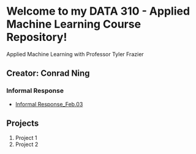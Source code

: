 # Welcome to my DATA 310 - Applied Machine Learning Course Repository! 

Applied Machine Learning with Professor Tyler Frazier

## Creator: Conrad Ning

### Informal Response
- [Informal Response_Feb.03](https://github.com/cning0506/DATA-310/blob/main/Informal_Response_Feb_3_Version2.html)

## Projects

1. Project 1
2. Project 2
